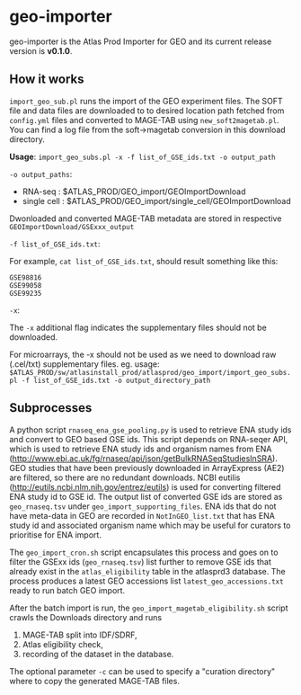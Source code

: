 # geo-importer

geo-importer is the Atlas Prod Importer for GEO and its current release version is **v0.1.0**.

## How it works

`import_geo_sub.pl` runs the import of the GEO experiment files. The SOFT file and data files are downloaded to to desired location path fetched from `config.yml` files and converted to MAGE-TAB using `new_soft2magetab.pl`. You can find a log file from the soft->magetab conversion in this download directory.

**Usage**: `import_geo_subs.pl -x -f list_of_GSE_ids.txt -o output_path`

`-o output_paths`:

- RNA-seq : $ATLAS_PROD/GEO_import/GEOImportDownload
- single cell : $ATLAS_PROD/GEO_import/single_cell/GEOImportDownload

Dwonloaded and converted MAGE-TAB metadata are stored in respective `GEOImportDownload/GSExxx_output`

`-f list_of_GSE_ids.txt`:

For example, `cat list_of_GSE_ids.txt`, should result something like this:

```
GSE98816
GSE99058
GSE99235
```

`-x`:

The `-x` additional flag indicates the supplementary files should not be downloaded.

For microarrays, the -x should not be used as we need to download raw (.cel/txt) supplementary files. eg. usage: <br>
`$ATLAS_PROD/sw/atlasinstall_prod/atlasprod/geo_import/import_geo_subs.pl -f list_of_GSE_ids.txt -o output_directory_path`

## Subprocesses

A python script `rnaseq_ena_gse_pooling.py` is used to retrieve ENA study ids and convert to GEO based GSE ids. This script depends on RNA-seqer API, which is used to retrieve ENA study ids and organism names from ENA (http://www.ebi.ac.uk/fg/rnaseq/api/json/getBulkRNASeqStudiesInSRA). GEO studies that have been previously downloaded in ArrayExpress (AE2) are filtered, so there are no redundant downloads. NCBI eutilis (http://eutils.ncbi.nlm.nih.gov/entrez/eutils) is used for converting filtered ENA study id to GSE id. The output list of converted GSE ids are stored as `geo_rnaseq.tsv` under `geo_import_supporting_files`. ENA ids that do not have meta-data in GEO are recorded in `NotInGEO_list.txt` that has ENA study id and associated organism name which may be useful for curators to prioritise for ENA import.

The `geo_import_cron.sh` script encapsulates this process and goes on to filter the GSExx ids (`geo_rnaseq.tsv`) list further to remove GSE ids that already exist in the `atlas_eligibility` table in the atlasprd3 database. The process produces a latest GEO accessions list `latest_geo_accessions.txt` ready to run batch GEO import.

After the batch import is run, the `geo_import_magetab_eligibility.sh` script crawls the Downloads directory and runs 
1) MAGE-TAB split into IDF/SDRF, 
2) Atlas eligibility check,
3) recording of the dataset in the database. 

The optional parameter `-c` can be used to specify a "curation directory" where to copy the generated MAGE-TAB files. 
